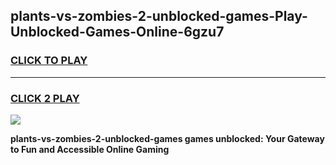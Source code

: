 
## plants-vs-zombies-2-unblocked-games-Play-Unblocked-Games-Online-6gzu7
<h3>
<a href="https://premium76.site?title=plants-vs-zombies-2-unblocked-games&ref=24A">CLICK TO PLAY</a></h3>
<hr>

<h3>
<a href="https://premium76.site?title=plants-vs-zombies-2-unblocked-games&ref=24A">CLICK 2 PLAY</a>
  
</h3>

<a href="https://premium76.site?title=plants-vs-zombies-2-unblocked-games&ref=24A"><img src="https://clearcache.store/games.png"></a>


**plants-vs-zombies-2-unblocked-games games unblocked: Your Gateway to Fun and Accessible Online Gaming**
